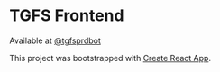 # TGFS Frontend

Available at [@tgfsprdbot](https://t.me/tgfsprdbot/manager)

This project was bootstrapped with [Create React App](https://github.com/facebook/create-react-app).
